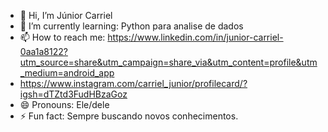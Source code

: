 - 👋 Hi, I’m Júnior Carriel 
- 🌱 I’m currently learning: Python para analise de dados
- 📫 How to reach me: https://www.linkedin.com/in/junior-carriel-0aa1a8122?utm_source=share&utm_campaign=share_via&utm_content=profile&utm_medium=android_app
- https://www.instagram.com/carriel_junior/profilecard/?igsh=dTZtd3FudHBzaGoz
- 😄 Pronouns: Ele/dele
- ⚡ Fun fact: Sempre buscando novos conhecimentos.

<!---
Jrcarriel27/Jrcarriel27 is a ✨ special ✨ repository because its `README.md` (this file) appears on your GitHub profile.
You can click the Preview link to take a look at your changes.
--->
